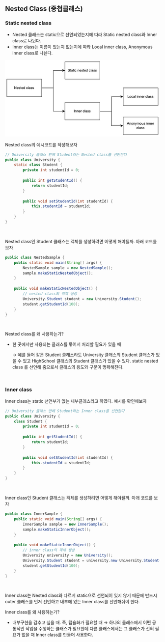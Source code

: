 ## Nested Class (중첩클래스)

### Static nested class

- Nested 클래스는 static으로 선언되었는지에 따라 Static nested class와 Inner class로 나뉜다.
- Inner class는 이름이 있는지 없는지에 따라 Local inner class, Anonymous inner class로 나뉜다.

<img src="./images/nested-class.jpg" width="700px"/>

<br />

Nested class의 예시코드를 작성해보자

```java
// University 클래스 안에 Student라는 Nested class를 선언한다
public class University {
	static class Student {
		private int studentId = 0;

		public int getStudentId() {
			return studentId;
		}

		public void setStudentId(int studentId) {
			this.studentId = studentId;
		}
	}
}
```

<br />

Nested class인 Student 클래스는 객체를 생성하려면 어떻게 해야될까. 아래 코드를 보자

```java
public class NestedSample {
	public static void main(String[] args) {
		NestedSample sample = new NestedSample();
		sample.makeStaticNestedObject();
	}

	public void makeStaticNestedObject() {
		// nested class의 객체 생성
		University.Student student = new University.Student();
		student.getStudentId(100);
	}
}
```

<br />

Nested class를 왜 사용하는가?

- 한 곳에서만 사용되는 클래스를 묶어서 처리할 필요가 있을 때
    
    → 예를 들어 같은 Student 클래스라도 University 클래스의 Student 클래스가 있을 수 있고 HighSchool 클래스의 Student 클래스가 있을 수 있다. static nested class 를 선언해 줌으로서 클래스의 용도와 구분이 명확해진다.
    

<br />

### Inner class

Inner class는 static 선언부가 없는 내부클래스라고 하였다. 예시를 확인해보자 

```java
// University 클래스 안에 Student라는 Inner class를 선언한다
public class University {
	class Student {
		private int studentId = 0;

		public int getStudentId() {
			return studentId;
		}

		public void setStudentId(int studentId) {
			this.studentId = studentId;
		}
	}
}
```

<br />

Inner class인 Student 클래스는 객체를 생성하려면 어떻게 해야될까. 아래 코드를 보자

```java
public class InnerSample {
	public static void main(String[] args) {
		InnerSample sample = new InnerSample();
		sample.makeStaticInnerObject();
	}

	public void makeStaticInnerObject() {
		// inner class의 객체 생성
		University university = new University();
		University.Student student = university.new University.Student();
		student.getStudentId(100);
	}
}
```

<br />

Inner class는 Nested class와 다르게 static으로 선언되어 있지 않기 때문에 반드시 outer 클래스를 먼저 선언하고 내부에 있는 Inner class를 선언해줘야 한다. 

Inner class를 왜 사용하는가?

- 내부구현을 감추고 싶을 때. 즉, 캡슐화가 필요할 때 → 하나의 클래스에서 어떤 공통적인 작업을 수행하는 클래스가 필요한데 다른 클래스에서는 그 클래스가 전혀 필요가 없을 때 Inner class를 만들어 사용한다.